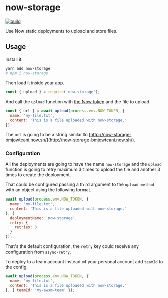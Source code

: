 # now-storage

[![build](https://api.travis-ci.org/sergiodxa/now-storage.svg?branch=master)](https://travis-ci.org/sergiodxa/now-storage)

Use Now static deployments to upload and store files.

## Usage

Install it:

```bash
yarn add now-storage
# npm i now-storage
```

Then load it inside your app.

```js
const { upload } = require('now-storage');
```

And call the `upload` function with
[the Now token](https://zeit.co/account/tokens) and the file to upload.

```js
const { url } = await upload(process.env.NOW_TOKEN, {
  name: 'my-file.txt',
  content: 'This is a file uploaded with now-storage.'
});
```

The `url` is going to be a string similar to
[http://now-storage-bmjowtcani.now.sh/](http://now-storage-bmjowtcani.now.sh/).

### Configuration

All the deployments are going to have the name `now-storage` and the `upload`
function is going to retry maximum 3 times to upload the file and another 3
times to create the deployment.

That could be configured passing a third argument to the `upload method` with an
object using the following format.

```js
await upload(process.env.NOW_TOKEN, {
  name: 'my-file.txt',
  content: 'This is a file uploaded with now-storage.'
}, {
  deploymentName: 'now-storage',
  retry: {
    retries: 3
  }
});
```

That's the default configuration, the `retry` key could receive any
configuration from `async-retry`.

To deploy to a team account instead of your personal account add `teamId` to the
config.

```js
await upload(process.env.NOW_TOKEN, {
  name: 'my-file.txt',
  content: 'This is a file uploaded with now-storage.'
}, { teamId: 'my-awsm-team' });
```
